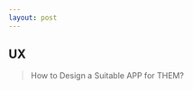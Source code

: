 ```yaml
---
layout: post
---
```


## UX

> How to Design a Suitable APP for THEM?

<!--2.使用者體驗：
	a.對於使用者來說，不會想要一直停下來看著地圖找路
		→我的經驗，想要知道再多久後要做什麼？可以給我Next 3 Steps指示(包含轉彎圖、幾公里後、預估多久會到)
			需要再Show Details
    b.對於輪走族來說呢？
        無障礙坡道、捷運、其他好走的路線?
    c.實作上？採用單車的路線，而預估時間可能要重算。
    -->